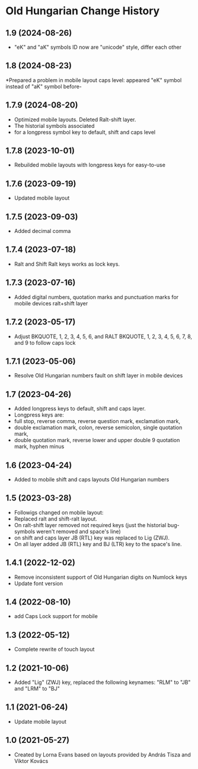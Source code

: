 Old Hungarian Change History
====================
1.9 (2024-08-26)
----------------
* "eK" and "aK" symbols ID now are "unicode" style, differ each other 

1.8 (2024-08-23)
-------------------
*Prepared a problem in mobile layout caps level: appeared "eK" symbol instead of "aK" symbol before-

1.7.9 (2024-08-20)
------------------
* Optimized mobile layouts. Deleted Ralt-shift layer.
* The historial symbols associated
*   for a longpress symbol key to default, shift and caps level

1.7.8 (2023-10-01)
-----------------
* Rebuilded mobile layouts with longpress keys for easy-to-use

1.7.6 (2023-09-19)
------------------
* Updated mobile layout

1.7.5 (2023-09-03)
------------------
* Added decimal comma

1.7.4 (2023-07-18)
------------------
* Ralt and Shift Ralt keys works as lock keys.

1.7.3 (2023-07-16)
------------------
* Added digital numbers, quotation marks and punctuation marks for mobile devices ralt+shift layer

1.7.2 (2023-05-17)
-----------------
* Adjust BKQUOTE, 1, 2, 3, 4, 5, 6, and RALT BKQUOTE, 1, 2, 3, 4, 5, 6, 7, 8, and 9 to follow caps lock

1.7.1 (2023-05-06)
-----------------
* Resolve Old Hungarian numbers fault on shift layer in mobile devices

1.7 (2023-04-26)
-----------------
* Added longpress keys to default, shift and caps layer.
* Longpress keys are:
* full stop, reverse comma, reverse question mark, exclamation mark,
* double exclamation mark, colon, reverse semicolon, single quotation mark,
* double quotation mark, reverse lower and upper double 9 quotation mark, hyphen minus 

1.6 (2023-04-24)
-----------------
* Added to mobile shift and caps layouts Old Hungarian numbers

1.5 (2023-03-28)
-----------------
* Followigs changed on mobile layout:
* Replaced ralt and shift-ralt layout.
* On ralt-shift layer removed not required keys (just the historial bug-symbols weren't removed and space's line)
* on shift and caps layer JB (RTL) key was replaced to Lig (ZWJ).
* On all layer added JB (RTL) key and BJ (LTR) key to the space's line.

1.4.1 (2022-12-02)
----------------
* Remove inconsistent support of Old Hungarian digits on Numlock keys
* Update font version

1.4 (2022-08-10)
----------------
* add Caps Lock support for mobile

1.3 (2022-05-12)
----------------
* Complete rewrite of touch layout

1.2 (2021-10-06)
----------------
* Added "Lig" (ZWJ) key, replaced the following keynames: "RLM" to "JB" and "LRM" to "BJ"

1.1 (2021-06-24)
----------------
* Update mobile layout

1.0 (2021-05-27)
----------------
* Created by Lorna Evans based on layouts provided by András Tisza and Viktor Kovács
